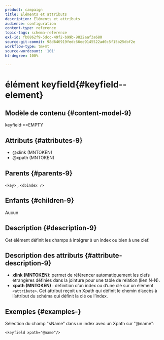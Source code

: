 ```yaml
---
product: campaign
title: Eléments et attributs
description: Eléments et attributs
audience: configuration
content-type: reference
topic-tags: schema-reference
exl-id: fb0862f9-5dcc-49f2-b99b-9822aaf3a680
source-git-commit: 98d646919fedc66ee9145522ad0c5f15b25dbf2e
workflow-type: tm+mt
source-wordcount: '101'
ht-degree: 100%

---
```


# élément keyfield{#keyfield--element}

## Modèle de contenu {#content-model-9}

keyfield:==EMPTY

## Attributs {#attributes-9}

* @xlink (MNTOKEN)
* @xpath (MNTOKEN)

## Parents {#parents-9}

`<key>`  ,  `<dbindex />`

## Enfants {#children-9}

Aucun

## Description {#description-9}

Cet élément définit les champs à intégrer à un index ou bien à une clef.

## Description des attributs {#attribute-description-9}

* **xlink (MNTOKEN)**: permet de référencer automatiquement les clefs étrangères définies dans la jointure pour une table de relation (lien N-N).
* **xpath (MNTOKEN)** : définition d’un index ou d’une clé sur un élément `<attribute>`. Cet attribut reçoit un Xpath qui définit le chemin d’accès à l’attribut du schéma qui définit la clé ou l’index.

## Exemples       {#examples-}

Sélection du champ &quot;sName&quot; dans un index avec un Xpath sur &quot;@name&quot;:

```
<keyfield xpath="@name"/>
```
